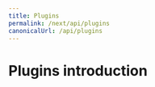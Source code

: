 ```yaml
---
title: Plugins
permalink: /next/api/plugins
canonicalUrl: /api/plugins
---
```


# Plugins introduction
